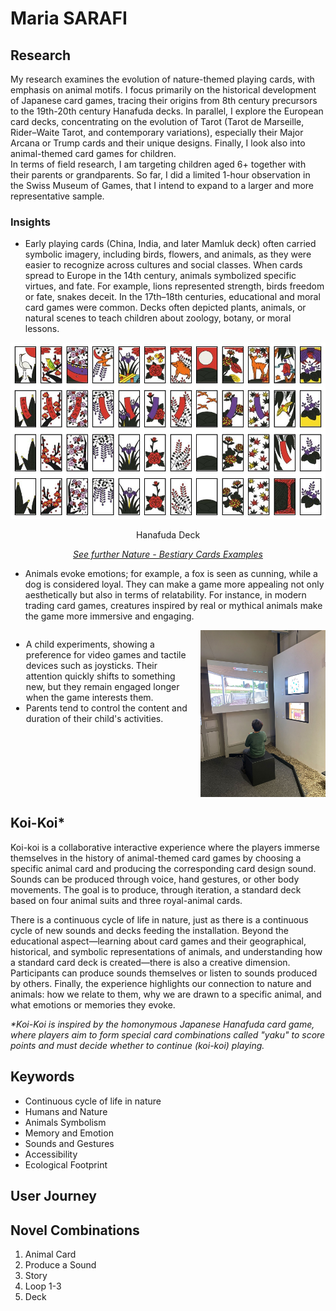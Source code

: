 # Maria SARAFI

## Research 
My research examines the evolution of nature-themed playing cards, with emphasis on animal motifs. I focus primarily on the historical development of Japanese card games, tracing their origins from 8th century precursors to the 19th-20th century Hanafuda decks. In parallel, I explore the European card decks, concentrating on the evolution of Tarot (Tarot de Marseille, Rider–Waite Tarot, and contemporary variations), especially their Major Arcana or Trump cards and their unique designs. Finally, I look also into animal-themed card games for children.    
In terms of field research, I am targeting children aged 6+ together with their parents or grandparents. So far, I did a limited 1-hour observation in the Swiss Museum of Games, that I intend to expand to a larger and more representative sample.

### Insights

- Early playing cards (China, India, and later Mamluk deck) often carried symbolic imagery, including birds, flowers, and animals, as they were easier to recognize across cultures and social classes. When cards spread to Europe in the 14th century, animals symbolized specific virtues, and fate. For example, lions represented strength, birds freedom or fate, snakes
deceit. In the 17th–18th centuries, educational and moral card games were common. Decks often depicted plants, animals, or natural scenes to teach children about zoology, botany, or moral lessons.


![Hanafuda Deck](./Images/hanafuda_deck.jpg)
<div style="text-align: center;">Hanafuda Deck</div>

<div style="text-align: center;">
    
<i>[See further Nature - Bestiary Cards Examples](https://drive.google.com/file/d/1DHTS5pODCRAs6sN-34fva-bKjNU4pooS/view?usp=share_link)</i>

</div>


- Animals evoke emotions; for example, a fox is seen as cunning, while a dog is considered loyal. They can make a game more appealing not only aesthetically but also in terms of relatability. For instance, in modern trading card games, creatures inspired by real or mythical animals make the game more immersive and engaging. 

<div style="display: flex; align-items: flex-start;">
  <p style="margin: 0 1px 0 0;">
  
  - A child experiments, showing a preference for video games and tactile devices such as joysticks. Their attention quickly shifts to something new, but they remain engaged longer when the game interests them.
  - Parents tend to control the content and duration of their child's activities.
  </p>
  <img src="./Images/Games_Museum_Room_1_Child_IMG_7304.jpg" alt="Example" width="200" style="margin-left:15px;">
</div>


## Koi-Koi*


Koi-koi is a collaborative interactive experience where the players immerse themselves in the history of animal-themed card games by choosing a specific animal card and producing the corresponding card design sound. Sounds can be produced through voice, hand gestures, or other body movements. The goal is to produce, through iteration, a standard deck based on four animal suits and three royal-animal cards.

There is a continuous cycle of life in nature, just as there is a continuous cycle of new sounds and decks feeding the installation. Beyond the educational aspect—learning about card games and their geographical, historical, and symbolic representations of animals, and understanding how a standard card deck is created—there is also a creative dimension. Participants can produce sounds themselves or listen to sounds produced by others. Finally, the experience highlights our connection to nature and animals: how we relate to them, why we are drawn to a specific animal, and what emotions or memories they evoke.

<i>*Koi-Koi is inspired by the homonymous Japanese Hanafuda card game, where players aim to form special card combinations called "yaku" to score points and must decide whether to continue (koi-koi) playing.</i>

## Keywords
- Continuous cycle of life in nature
- Humans and Nature
- Animals Symbolism
- Memory and Emotion
- Sounds and Gestures
- Accessibility 
- Ecological Footprint

## User Journey
<!--![storyboard](./images/user-journey.png)-->

## Novel Combinations
1. Animal Card
2. Produce a Sound
3. Story
4. Loop 1-3
5. Deck